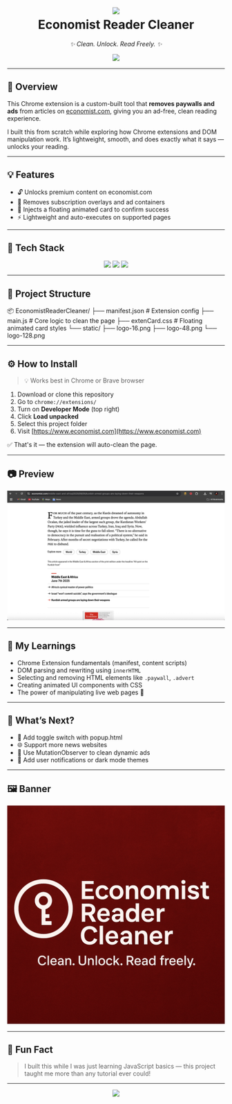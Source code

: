 <h1 align="center">
  <img src="https://img.icons8.com/fluency/96/unlock-2.png" width="60"/>
  <br>
  <strong>Economist Reader Cleaner</strong>
</h1>

<p align="center">
  <i>✨ Clean. Unlock. Read Freely. ✨</i>
</p>

<p align="center">
  <img src="https://readme-typing-svg.herokuapp.com?font=Fira+Code&weight=500&size=24&duration=2500&pause=700&color=F05454&center=true&vCenter=true&width=435&lines=My+first+Chrome+Extension!;Paywalls+%F0%9F%9A%AB+Blocked.;Ads+%F0%9F%94%97+Cleaned.;Built+while+learning+JavaScript."/>
</p>

---

## 🚀 Overview

This Chrome extension is a custom-built tool that **removes paywalls and ads** from articles on [economist.com](https://economist.com), giving you an ad-free, clean reading experience.

I built this from scratch while exploring how Chrome extensions and DOM manipulation work. It’s lightweight, smooth, and does exactly what it says — unlocks your reading.

---

## 💡 Features

- 🔓 Unlocks premium content on economist.com  
- 🧼 Removes subscription overlays and ad containers  
- 🎯 Injects a floating animated card to confirm success  
- ⚡ Lightweight and auto-executes on supported pages  

---

## 🧠 Tech Stack

<p align="center">
  <img src="https://img.shields.io/badge/JavaScript-F7DF1E?logo=javascript&logoColor=black&style=for-the-badge"/>
  <img src="https://img.shields.io/badge/Chrome%20Extension-4285F4?logo=google-chrome&logoColor=white&style=for-the-badge"/>
  <img src="https://img.shields.io/badge/CSS%20Animations-FF6347?style=for-the-badge&logo=css3&logoColor=white"/>
</p>

---

## 📁 Project Structure

📦 EconomistReaderCleaner/
├── manifest.json          # Extension config
├── main.js                # Core logic to clean the page
├── extenCard.css          # Floating animated card styles
└── static/
├── logo-16.png
├── logo-48.png
└── logo-128.png

---

## ⚙️ How to Install

> 💡 Works best in Chrome or Brave browser

1. Download or clone this repository
2. Go to `chrome://extensions/`
3. Turn on **Developer Mode** (top right)
4. Click **Load unpacked**
5. Select this project folder
6. Visit [https://www.economist.com](https://www.economist.com)

✅ That's it — the extension will auto-clean the page.

---

## 📷 Preview

<p align="center">
  <img src="Prevew.png"/>
</p>

---

## 🎯 My Learnings

- Chrome Extension fundamentals (manifest, content scripts)
- DOM parsing and rewriting using `innerHTML`
- Selecting and removing HTML elements like `.paywall`, `.advert`
- Creating animated UI components with CSS
- The power of manipulating live web pages 🤯

---

## 🚧 What’s Next?

- 🔘 Add toggle switch with popup.html  
- 🌐 Support more news websites  
- 🧪 Use MutationObserver to clean dynamic ads  
- 💬 Add user notifications or dark mode themes  

---

## 🖼️ Banner

<p align="center">
  <img src="banner.png" alt="repo banner"/>
</p>

---

## 🧠 Fun Fact

> I built this while I was just learning JavaScript basics — this project taught me more than any tutorial ever could!

---

<p align="center">
  <img src="https://img.shields.io/badge/Made%20By-Chinmaya%20Samal-FF0066?style=for-the-badge"/>
</p>


